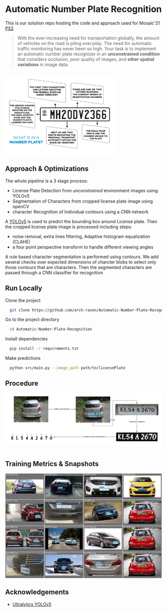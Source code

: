 
# Automatic Number Plate Recognition

This is our solution repo hosting the code and approach used for Mosaic'21 [PS2](./Mosaic'21_PS2.pdf).
<br>
> With the ever-increasing need for transportation globally, the amount of vehicles on the road is piling everyday. The need for automatic traffic monitoring has never been so high. Your task is to implement an automatic number plate recognizer in an **unconstrained condition** that considers occlusion, poor quality of images, and **other spatial variations** in image data.
<br>

<!-- ![Indian License Plate Explainer](media/IND-license-plate-en.jpg) -->
<img width = 350 height = 250 src = "media/IND-license-plate-en.jpg">

## Approach & Optimizations

The whole pipeline is a 3 stage process:

- License Plate Detection from _unconstrained_ environment images using YOLOv5
- Segmentation of Characters from cropped license plate image using openCV
- character Recognition of Individual contours using a CNN network

A [YOLOv5](#acknowledgements) is used to predict the bounding box around License plate. Then the cropped license plate image is processed including steps:

- noise removal, extra lines filtering, Adaptive histogram equalization (CLAHE)
- a four point perspective transform to handle different viewing angles

A rule based character segmentation is performed using contours. We add several checks over expected dimensions of charcter blobs to select only those contours that are characters. Then the segmented characters are passed through a CNN classifier for recognition

## Run Locally

Clone the project

```bash
  git clone https://github.com/arch-raven/Automatic-Number-Plate-Recognition.git
```

Go to the project directory

```bash
  cd Automatic-Number-Plate-Recognition
```

Install dependencies

```bash
  pip install -r requirements.txt
```

Make predictions

```bash
  python src/main.py --image_path path/to/licensePlate
```

## Procedure

![Overall Pipeline](media/display-pipeline.png)
<br>
<br>

## Training Metrics & Snapshots

![YOLOv5 Mosaic](media/media_images_Validation_9_0.jpg)

## Acknowledgements

- [Ultralytics YOLOv5](https://github.com/ultralytics/yolov5)
